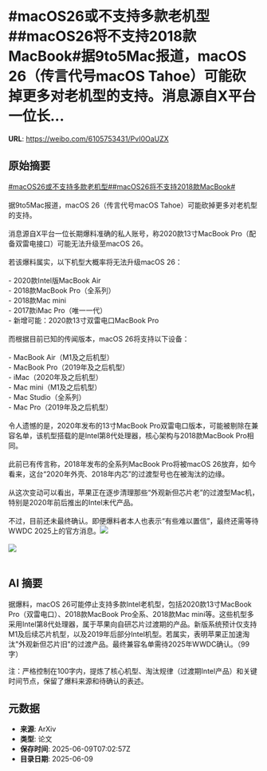 # #macOS26或不支持多款老机型##macOS26将不支持2018款MacBook#据9to5Mac报道，macOS 26（传言代号macOS Tahoe）可能砍掉更多对老机型的支持。消息源自X平台一位长...

**URL**: https://weibo.com/6105753431/PvI0OaUZX

## 原始摘要

<a href="https://m.weibo.cn/search?containerid=231522type%3D1%26t%3D10%26q%3D%23macOS26%E6%88%96%E4%B8%8D%E6%94%AF%E6%8C%81%E5%A4%9A%E6%AC%BE%E8%80%81%E6%9C%BA%E5%9E%8B%23&amp;extparam=%23macOS26%E6%88%96%E4%B8%8D%E6%94%AF%E6%8C%81%E5%A4%9A%E6%AC%BE%E8%80%81%E6%9C%BA%E5%9E%8B%23" data-hide=""><span class="surl-text">#macOS26或不支持多款老机型#</span></a><a href="https://m.weibo.cn/search?containerid=231522type%3D1%26t%3D10%26q%3D%23macOS26%E5%B0%86%E4%B8%8D%E6%94%AF%E6%8C%812018%E6%AC%BEMacBook%23&amp;extparam=%23macOS26%E5%B0%86%E4%B8%8D%E6%94%AF%E6%8C%812018%E6%AC%BEMacBook%23" data-hide=""><span class="surl-text">#macOS26将不支持2018款MacBook#</span></a><br><br>据9to5Mac报道，macOS 26（传言代号macOS Tahoe）可能砍掉更多对老机型的支持。<br><br>消息源自X平台一位长期爆料准确的私人账号，称2020款13寸MacBook Pro（配备双雷电接口）可能无法升级至macOS 26。<br><br>若该爆料属实，以下机型大概率将无法升级macOS 26：<br><br>- 2020款Intel版MacBook Air<br>- 2018款MacBook Pro（全系列）<br>- 2018款Mac mini<br>- 2017款iMac Pro（唯一一代）    <br>- 新增可能：2020款13寸双雷电口MacBook Pro<br><br>而根据目前已知的传闻版本，macOS 26将支持以下设备：<br><br>- MacBook Air（M1及之后机型）<br>- MacBook Pro（2019年及之后机型）<br>- iMac（2020年及之后机型）<br>- Mac mini（M1及之后机型）<br>- Mac Studio（全系列）<br>- Mac Pro（2019年及之后机型）<br> <br>令人遗憾的是，2020年发布的13寸MacBook Pro双雷电口版本，可能被剔除在兼容名单，该机型搭载的是Intel第8代处理器，核心架构与2018款MacBook Pro相同。<br>    <br>此前已有传言称，2018年发布的全系列MacBook Pro将被macOS 26放弃，如今看来，这台“2020年外壳、2018年内芯”的过渡型号也在被淘汰的边缘。<br>    <br>从这次变动可以看出，苹果正在逐步清理那些“外观新但芯片老”的过渡型Mac机，特别是2020年前后推出的Intel末代产品。<br><br>不过，目前还未最终确认。即便爆料者本人也表示“有些难以置信”，最终还需等待WWDC 2025上的官方消息。<img style="" src="https://tvax4.sinaimg.cn/large/006Fd7o3gy1i28viqpjooj30zk0k046f.jpg" referrerpolicy="no-referrer"><br><br><img style="" src="https://tvax4.sinaimg.cn/large/006Fd7o3gy1i28vis8x98j315o0kuqe9.jpg" referrerpolicy="no-referrer"><br><br>

## AI 摘要

据爆料，macOS 26可能停止支持多款Intel老机型，包括2020款13寸MacBook Pro（双雷电口）、2018款MacBook Pro全系、2018款Mac mini等。这些机型多采用Intel第8代处理器，属于苹果向自研芯片过渡期的产品。新版系统预计仅支持M1及后续芯片机型，以及2019年后部分Intel机型。若属实，表明苹果正加速淘汰"外观新但芯片旧"的过渡产品。最终兼容名单需待2025年WWDC确认。（99字）  

注：严格控制在100字内，提炼了核心机型、淘汰规律（过渡期Intel产品）和关键时间节点，保留了爆料来源和待确认的表述。

## 元数据

- **来源**: ArXiv
- **类型**: 论文
- **保存时间**: 2025-06-09T07:02:57Z
- **目录日期**: 2025-06-09
